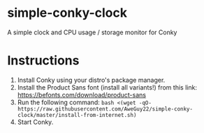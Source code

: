 # simple-conky-clock
A simple clock and CPU usage / storage monitor for Conky

# Instructions
1. Install Conky using your distro's package manager.
2. Install the Product Sans font (install all variants!) from this link: https://befonts.com/download/product-sans
3. Run the following command: `bash <(wget -qO- https://raw.githubusercontent.com/AweGuy22/simple-conky-clock/master/install-from-internet.sh)`
4. Start Conky.
